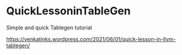 # QuickLessoninTableGen
Simple and quick Tablegen tutorial

https://venkatinks.wordpress.com/2021/06/01/quick-lesson-in-llvm-tablegen/
